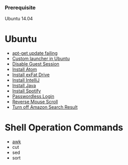 ### Prerequisite

Ubuntu 14.04

# Ubuntu

- [apt-get update failing](https://github.com/mlin6436/eden/blob/master/ubuntu/apt-get%20update%20failing.md)
- [Custom launcher in Ubuntu](https://github.com/mlin6436/eden/blob/master/ubuntu/custom%20launcher%20in%20ubuntu.md)
- [Disable Guest Session](https://github.com/mlin6436/eden/blob/master/ubuntu/disable%20guest%20session.md)
- [Install Atom](https://github.com/mlin6436/eden/blob/master/ubuntu/install%20atom.md)
- [Install exFat Drive](https://github.com/mlin6436/eden/blob/master/ubuntu/install%20exfat%20drive.md)
- [Install IntelliJ](https://github.com/mlin6436/eden/blob/master/ubuntu/install%20intellij.md)
- [Install Java](https://github.com/mlin6436/eden/blob/master/ubuntu/install%20java.md)
- [Install Spotify](https://github.com/mlin6436/eden/blob/master/ubuntu/install%20spotify.md)
- [Passwordless Login](https://github.com/mlin6436/eden/blob/master/ubuntu/passwordless%20login.md)
- [Reverse Mouse Scroll](https://github.com/mlin6436/eden/blob/master/ubuntu/reverse%20mouse%20scroll.md)
- [Turn off Amazon Search Result](https://github.com/mlin6436/eden/blob/master/ubuntu/turn%20off%20amazon%20search%20result.md)

# Shell Operation Commands

- [awk](https://github.com/mlin6436/eden/blob/master/ubuntu/awk.md)
- cut
- sed
- sort
